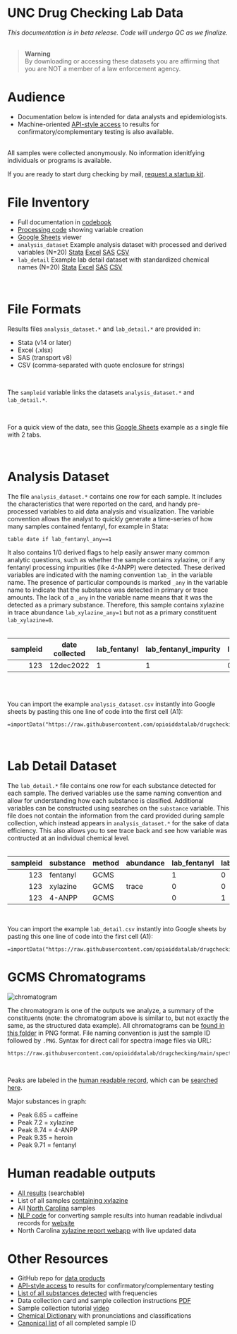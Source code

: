 # UNC Drug Checking Lab Data


*This documentation is in beta release. Code will undergo QC as we finalize.*<br>
<br>

> **Warning**<br>
> By downloading or accessing these datasets you are affirming that you are NOT a member of a law enforcement agency.<br>

# Audience
+ Documentation below is intended for data analysts and epidemiologists.
+ Machine-oriented [API-style access](https://github.com/opioiddatalab/drugchecking/blob/main/datasets/labservice/README.md) to results for confirmatory/complementary testing is also available.

<br>
All samples were collected anonymously. No information idenitfying individuals or programs is available.

If you are ready to start durg checking by mail, [request a startup kit](https://www.streetsafe.supply/contact).

# File Inventory
+ Full documentation in [codebook](https://github.com/opioiddatalab/drugchecking/blob/main/datasets/unc_druchecking_codebook.txt)
+ [Processing code](https://github.com/opioiddatalab/drugchecking/blob/main/datasets/code/result_processing.do) showing variable creation
+ [Google Sheets](https://docs.google.com/spreadsheets/d/13tXdH9tdAcSNcyEA7Y6F8hdgu2tygL3ePUrxHSRY0OA/edit?usp=sharing) viewer
+ `analysis_dataset` Example analysis dataset with processed and derived variables (N=20) [Stata](https://github.com/opioiddatalab/drugchecking/blob/main/datasets/analysis_dataset.dta) [Excel](https://github.com/opioiddatalab/drugchecking/blob/main/datasets/analysis_dataset.xlsx) [SAS](https://github.com/opioiddatalab/drugchecking/blob/main/datasets/analysis_dataset.v8xpt) [CSV](https://github.com/opioiddatalab/drugchecking/blob/main/datasets/analysis_dataset.csv)
+ `lab_detail` Example lab detail dataset with standardized chemical names (N=20) [Stata](https://github.com/opioiddatalab/drugchecking/blob/main/datasets/lab_detail.dta) [Excel](https://github.com/opioiddatalab/drugchecking/blob/main/datasets/lab_detail.xlsx) [SAS](https://github.com/opioiddatalab/drugchecking/blob/main/datasets/lab_detail.v8xpt) [CSV](https://github.com/opioiddatalab/drugchecking/blob/main/datasets/lab_detail.csv)

<br>

# File Formats
Results files `analysis_dataset.*` and `lab_detail.*` are provided in:
+ Stata (v14 or later)
+ Excel (.xlsx)
+ SAS (transport v8)
+ CSV (comma-separated with quote enclosure for strings)

<br>

The `sampleid` variable links the datasets `analysis_dataset.*` and `lab_detail.*`.<br>

<br>

For a quick view of the data, see this [Google Sheets](https://docs.google.com/spreadsheets/d/13tXdH9tdAcSNcyEA7Y6F8hdgu2tygL3ePUrxHSRY0OA/edit?usp=sharing) example as a single file with 2 tabs.

<br>

# Analysis Dataset
The file `analysis_dataset.*` contains one row for each sample. It includes the characteristics that were reported on the card, and handy pre-processed variables to aid data analysis and visualization. The variable convention allows the analyst to quickly generate a time-series of how many samples contained fentanyl, for example in Stata:

```
table date if lab_fentanyl_any==1
```

It also contains 1/0 derived flags to help easily answer many common analytic questions, such as whether the sample contains xylazine, or if any fentanyl processing impurities (like 4-ANPP) were detected. These derived variables are indicated with the naming convention `lab_` in the variable name. The presence of particular compounds is marked `_any` in the variable name to indicate that the substance was detected in primary or trace amounts. The lack of a `_any` in the variable name means that it was the detected as a primary substance. Therefore, this sample contains xylazine in trace abundance `lab_xylazine_any=1` but not as a primary constituent `lab_xylazine=0`.<br><br>


|sampleid|date collected|lab_fentanyl|lab_fentanyl_impurity|lab_xylazine|lab_xylazine_any|
|-------:|--------------|--------|-----|-----|--------------|
123|12dec2022|1|1|0|1|

<br><br>

You can import the example `analysis_dataset.csv` instantly into Google sheets by pasting this one line of code into the first cell (A1):
```
=importData("https://raw.githubusercontent.com/opioiddatalab/drugchecking/main/datasets/analysis_dataset.csv")

```

<br>

# Lab Detail Dataset
The `lab_detail.*` file contains one row for each substance detected for each sample. The derived variables use the same naming convention and allow for understanding how each substance is clasified. Additional variables can be constructed using searches on the `substance` variable. This file does not contain the information from the card provided during sample collection, which instead appears in `analysis_dataset.*` for the sake of data efficiency. This also allows you to see trace back and see how variable was contructed at an individual chemical level.<br><br>

| sampleid | substance | method | abundance |lab_fentanyl|lab_fentanyl_impurity|lab_xylazine|lab_xylazine_any|
|-----:|---------------|--------|-----------|------------|-----------------------|------------|----------------|
|   123| fentanyl      |GCMS    |           |1           |0                      |0           |0|
|   123| xylazine      |GCMS    |      trace|0           |0                      |0           |1|                   
|   123| 4-ANPP        |GCMS    |           |0           |1                      |0           |0|

<br>

You can import the example `lab_detail.csv` instantly into Google sheets by pasting this one line of code into the first cell (A1):
```
=importData("https://raw.githubusercontent.com/opioiddatalab/drugchecking/main/datasets/lab_detail.csv")

```

# GCMS Chromatograms

![chromatogram](https://raw.githubusercontent.com/opioiddatalab/drugchecking/main/spectra/300830.PNG)

The chromatogram is one of the outputs we analyze, a summary of the constituents (note: the chromatogram above is similar to, but not exactly the same, as the structured data example). All chromatograms can be [found in this folder](https://github.com/opioiddatalab/drugchecking/tree/main/spectra) in PNG format. File naming convention is just the sample ID followed by `.PNG`. Syntax for direct call for spectra image files via URL:

```
https://raw.githubusercontent.com/opioiddatalab/drugchecking/main/spectra/300830.PNG
```
<br>

Peaks are labeled in the [human readable record](https://www.streetsafe.supply/results/p/300830), which can be [searched here](https://www.streetsafe.supply/results).<br>

Major substances in graph:<br>

+ Peak 6.65 = caffeine
+ Peak 7.2 = xylazine
+ Peak 8.74 = 4-ANPP
+ Peak 9.35 = heroin
+ Peak 9.71 = fentanyl

# Human readable outputs
+ [All results](https://www.streetsafe.supply/results) (searchable)
+ List of all samples [containing xylazine](https://www.streetsafe.supply/results/xylazine)
+ All [North Carolina](https://www.streetsafe.supply/results/location/nc-samples) samples
+ [NLP code](https://github.com/opioiddatalab/drugchecking/blob/main/textexport/autotext.do) for converting sample results into human readable indivdual records for [website](https://streetsafe.supply)
+ North Carolina [xylazine report webapp](https://ncxylazine.streamlit.app) with live updated data


# Other Resources
+ GitHub repo for [data products](https://github.com/opioiddatalab/drugchecking/tree/main/datasets)
+ [API-style access](https://github.com/opioiddatalab/drugchecking/blob/main/datasets/labservice/README.md) to results for confirmatory/complementary testing
+ [List of all substances detected](https://github.com/opioiddatalab/drugchecking/blob/main/chemdictionary/substances_detected.csv) with frequencies
+ Data collection card and sample collection instructions [PDF](https://cdr.lib.unc.edu/concern/multimeds/5d86p887m?locale=en)
+ Sample collection tutorial [video](https://vimeo.com/778263038/aae5f16d73)
+ [Chemical Dictionary](https://github.com/opioiddatalab/drugchecking/tree/main/chemdictionary) with pronunciations and classifications
+ [Canonical list](https://github.com/opioiddatalab/drugchecking/blob/main/datasets/code/completed.csv) of all completed sample ID
